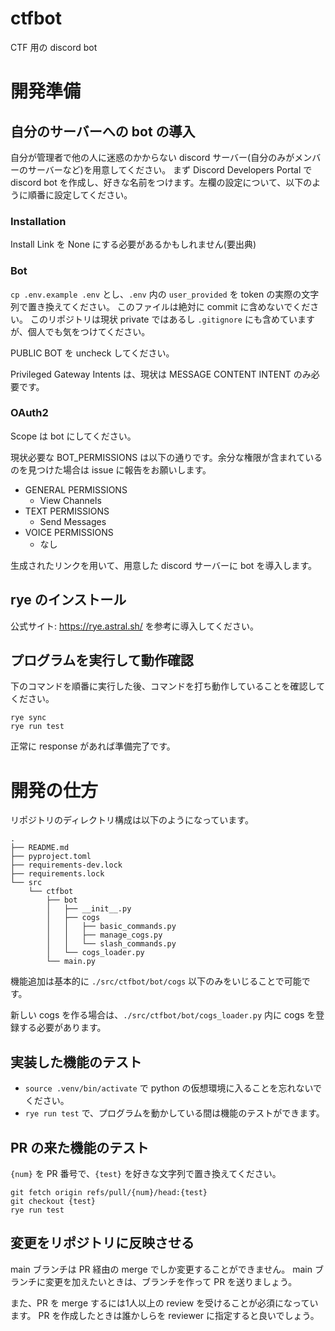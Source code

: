 # ctfbot

CTF 用の discord bot

# 開発準備
## 自分のサーバーへの bot の導入
自分が管理者で他の人に迷惑のかからない discord サーバー(自分のみがメンバーのサーバーなど)を用意してください。
まず Discord Developers Portal で discord bot を作成し、好きな名前をつけます。左欄の設定について、以下のように順番に設定してください。
### Installation
Install Link を None にする必要があるかもしれません(要出典)
### Bot
`cp .env.example .env` とし、`.env` 内の `user_provided` を token の実際の文字列で置き換えてください。
このファイルは絶対に commit に含めないでください。
このリポジトリは現状 private ではあるし `.gitignore` にも含めていますが、個人でも気をつけてください。

PUBLIC BOT を uncheck してください。

Privileged Gateway Intents は、現状は MESSAGE CONTENT INTENT のみ必要です。
### OAuth2
Scope は bot にしてください。

現状必要な BOT_PERMISSIONS は以下の通りです。余分な権限が含まれているのを見つけた場合は issue に報告をお願いします。
- GENERAL PERMISSIONS
    - View Channels
- TEXT PERMISSIONS
    - Send Messages
- VOICE PERMISSIONS
    - なし

生成されたリンクを用いて、用意した discord サーバーに bot を導入します。

## rye のインストール
公式サイト: https://rye.astral.sh/ を参考に導入してください。

## プログラムを実行して動作確認
下のコマンドを順番に実行した後、コマンドを打ち動作していることを確認してください。
```
rye sync
rye run test
```
正常に response があれば準備完了です。

# 開発の仕方
リポジトリのディレクトリ構成は以下のようになっています。
```
.
├── README.md
├── pyproject.toml
├── requirements-dev.lock
├── requirements.lock
└── src
    └── ctfbot
        ├── bot
        │   ├── __init__.py
        │   ├── cogs
        │   │   ├── basic_commands.py
        │   │   ├── manage_cogs.py
        │   │   └── slash_commands.py
        │   └── cogs_loader.py
        └── main.py
```
機能追加は基本的に `./src/ctfbot/bot/cogs` 以下のみをいじることで可能です。

新しい cogs を作る場合は、`./src/ctfbot/bot/cogs_loader.py` 内に cogs を登録する必要があります。

## 実装した機能のテスト
- `source .venv/bin/activate` で python の仮想環境に入ることを忘れないでください。
- `rye run test` で、プログラムを動かしている間は機能のテストができます。

## PR の来た機能のテスト
`{num}` を PR 番号で、`{test}` を好きな文字列で置き換えてください。
```
git fetch origin refs/pull/{num}/head:{test}
git checkout {test}
rye run test
```

## 変更をリポジトリに反映させる
main ブランチは PR 経由の merge でしか変更することができません。
main ブランチに変更を加えたいときは、ブランチを作って PR を送りましょう。

また、PR を merge するには1人以上の review を受けることが必須になっています。
PR を作成したときは誰かしらを reviewer に指定すると良いでしょう。
